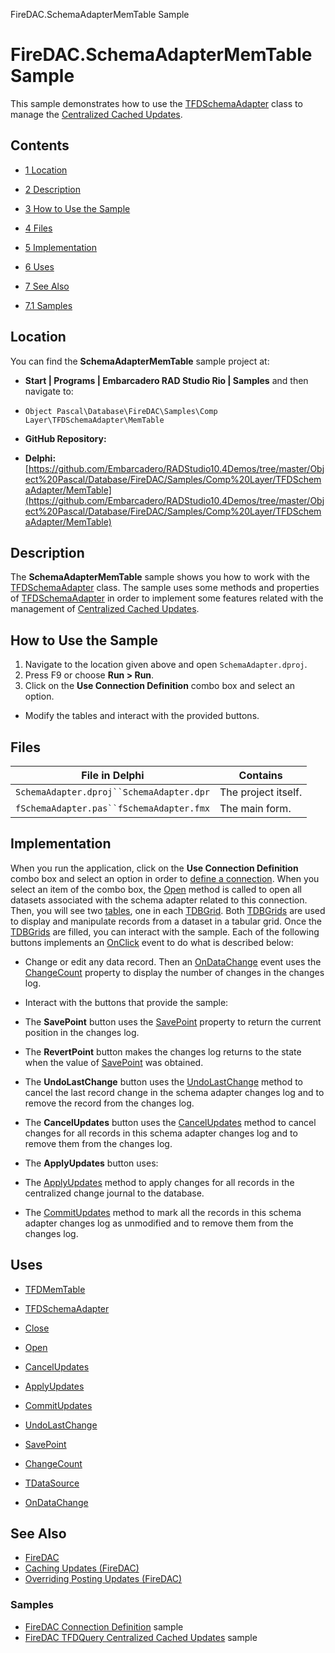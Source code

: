 FireDAC.SchemaAdapterMemTable Sample[]()
# FireDAC.SchemaAdapterMemTable Sample 


This sample demonstrates how to use the [TFDSchemaAdapter](http://docwiki.embarcadero.com/Libraries/en/FireDAC.Comp.Client.TFDSchemaAdapter) class to manage the [Centralized Cached Updates](http://docwiki.embarcadero.com/RADStudio/en/Caching_Updates_(FireDAC)).
## Contents



* [1 Location](#Location)
* [2 Description](#Description)
* [3 How to Use the Sample](#How_to_Use_the_Sample)
* [4 Files](#Files)
* [5 Implementation](#Implementation)
* [6 Uses](#Uses)
* [7 See Also](#See_Also)

* [7.1 Samples](#Samples)


## Location 

You can find the **SchemaAdapterMemTable** sample project at:
* **Start | Programs | Embarcadero RAD Studio Rio | Samples** and then navigate to:

* `Object Pascal\Database\FireDAC\Samples\Comp Layer\TFDSchemaAdapter\MemTable`

* **GitHub Repository:**

* **Delphi:**[https://github.com/Embarcadero/RADStudio10.4Demos/tree/master/Object%20Pascal/Database/FireDAC/Samples/Comp%20Layer/TFDSchemaAdapter/MemTable](https://github.com/Embarcadero/RADStudio10.4Demos/tree/master/Object%20Pascal/Database/FireDAC/Samples/Comp%20Layer/TFDSchemaAdapter/MemTable)

## Description 

The **SchemaAdapterMemTable** sample shows you how to work with the [TFDSchemaAdapter](http://docwiki.embarcadero.com/Libraries/en/FireDAC.Comp.Client.TFDSchemaAdapter) class. The sample uses some methods and properties of [TFDSchemaAdapter](http://docwiki.embarcadero.com/Libraries/en/FireDAC.Comp.Client.TFDSchemaAdapter) in order to implement some features related with the management of [Centralized Cached Updates](http://docwiki.embarcadero.com/RADStudio/en/Caching_Updates_(FireDAC)).
## How to Use the Sample 


1.  Navigate to the location given above and open `SchemaAdapter.dproj`.
2.  Press F9 or choose **Run > Run**.
3.  Click on the **Use Connection Definition** combo box and select an option.

*  Modify the tables and interact with the provided buttons.

## Files 



| File in Delphi                         | Contains          |
|----------------------------------------|-------------------|
|`SchemaAdapter.dproj``SchemaAdapter.dpr`|The project itself.|
|`fSchemaAdapter.pas``fSchemaAdapter.fmx`|The main form.     |


## Implementation 

When you run the application, click on the **Use Connection Definition** combo box and select an option in order to [define a connection](http://docwiki.embarcadero.com/RADStudio/en/Defining_Connection_(FireDAC)). When you select an item of the combo box, the [Open](http://docwiki.embarcadero.com/Libraries/en/FireDAC.Comp.Client.TFDCustomSchemaAdapter.Open) method is called to open all datasets associated with the schema adapter related to this connection. Then, you will see two [tables](http://docwiki.embarcadero.com/Libraries/en/FireDAC.Comp.Client.TFDMemTable), one in each [TDBGrid](http://docwiki.embarcadero.com/Libraries/en/Vcl.DBGrids.TDBGrid). Both [TDBGrids](http://docwiki.embarcadero.com/Libraries/en/Vcl.DBGrids.TDBGrid) are used to display and manipulate records from a dataset in a tabular grid. Once the [TDBGrids](http://docwiki.embarcadero.com/Libraries/en/Vcl.DBGrids.TDBGrid) are filled, you can interact with the sample. Each of the following buttons implements an [OnClick](http://docwiki.embarcadero.com/Libraries/en/Vcl.StdCtrls.TButton.OnClick) event to do what is described below:
*  Change or edit any data record. Then an [OnDataChange](http://docwiki.embarcadero.com/Libraries/en/Data.DB.TDataSource.OnDataChange) event uses the [ChangeCount](http://docwiki.embarcadero.com/Libraries/en/FireDAC.Comp.Client.TFDCustomSchemaAdapter.ChangeCount) property to display the number of changes in the changes log.
*  Interact with the buttons that provide the sample:

*  The **SavePoint** button uses the [SavePoint](http://docwiki.embarcadero.com/Libraries/en/FireDAC.Comp.Client.TFDCustomSchemaAdapter.SavePoint) property to return the current position in the changes log.
*  The **RevertPoint** button makes the changes log returns to the state when the value of [SavePoint](http://docwiki.embarcadero.com/Libraries/en/FireDAC.Comp.Client.TFDCustomSchemaAdapter.SavePoint) was obtained.
*  The **UndoLastChange** button uses the [UndoLastChange](http://docwiki.embarcadero.com/Libraries/en/FireDAC.Comp.Client.TFDCustomSchemaAdapter.UndoLastChange) method to cancel the last record change in the schema adapter changes log and to remove the record from the changes log.
*  The **CancelUpdates** button uses the [CancelUpdates](http://docwiki.embarcadero.com/Libraries/en/FireDAC.Comp.Client.TFDCustomSchemaAdapter.CancelUpdates) method to cancel changes for all records in this schema adapter changes log and to remove them from the changes log.
*  The **ApplyUpdates** button uses:

*  The [ApplyUpdates](http://docwiki.embarcadero.com/Libraries/en/FireDAC.Comp.Client.TFDCustomSchemaAdapter.ApplyUpdates) method to apply changes for all records in the centralized change journal to the database.
*  The [CommitUpdates](http://docwiki.embarcadero.com/Libraries/en/FireDAC.Comp.Client.TFDCustomSchemaAdapter.CommitUpdates) method to mark all the records in this schema adapter changes log as unmodified and to remove them from the changes log.

## Uses 


* [TFDMemTable](http://docwiki.embarcadero.com/Libraries/en/FireDAC.Comp.Client.TFDMemTable)
* [TFDSchemaAdapter](http://docwiki.embarcadero.com/Libraries/en/FireDAC.Comp.Client.TFDSchemaAdapter)

* [Close](http://docwiki.embarcadero.com/Libraries/en/FireDAC.Comp.Client.TFDCustomSchemaAdapter.Close)
* [Open](http://docwiki.embarcadero.com/Libraries/en/FireDAC.Comp.Client.TFDCustomSchemaAdapter.Open)
* [CancelUpdates](http://docwiki.embarcadero.com/Libraries/en/FireDAC.Comp.Client.TFDCustomSchemaAdapter.CancelUpdates)
* [ApplyUpdates](http://docwiki.embarcadero.com/Libraries/en/FireDAC.Comp.Client.TFDCustomSchemaAdapter.ApplyUpdates)
* [CommitUpdates](http://docwiki.embarcadero.com/Libraries/en/FireDAC.Comp.Client.TFDCustomSchemaAdapter.CommitUpdates)
* [UndoLastChange](http://docwiki.embarcadero.com/Libraries/en/FireDAC.Comp.Client.TFDCustomSchemaAdapter.UndoLastChange)
* [SavePoint](http://docwiki.embarcadero.com/Libraries/en/FireDAC.Comp.Client.TFDCustomSchemaAdapter.SavePoint)
* [ChangeCount](http://docwiki.embarcadero.com/Libraries/en/FireDAC.Comp.Client.TFDCustomSchemaAdapter.ChangeCount)

* [TDataSource](http://docwiki.embarcadero.com/Libraries/en/Data.DB.TDataSource)

* [OnDataChange](http://docwiki.embarcadero.com/Libraries/en/Data.DB.TDataSource.OnDataChange)

## See Also 


* [FireDAC](http://docwiki.embarcadero.com/RADStudio/en/FireDAC)
* [Caching Updates (FireDAC)](http://docwiki.embarcadero.com/RADStudio/en/Caching_Updates_(FireDAC))
* [Overriding Posting Updates (FireDAC)](http://docwiki.embarcadero.com/RADStudio/en/Overriding_Posting_Updates_(FireDAC))

### Samples 


* [FireDAC Connection Definition](http://docwiki.embarcadero.com/CodeExamples/en/FireDAC.ConnectionDefs_Sample) sample
* [FireDAC TFDQuery Centralized Cached Updates](http://docwiki.embarcadero.com/CodeExamples/en/FireDAC.TFDQuery.CentralizedCachedUpdates_Sample) sample






